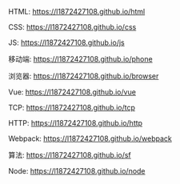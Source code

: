 HTML: https://l1872427108.github.io/html

CSS: https://l1872427108.github.io/css

JS: https://l1872427108.github.io/js

移动端: https://l1872427108.github.io/phone

浏览器: https://l1872427108.github.io/browser

Vue: https://l1872427108.github.io/vue

TCP: https://l1872427108.github.io/tcp

HTTP: https://l1872427108.github.io/http

Webpack: https://l1872427108.github.io/webpack

算法: https://l1872427108.github.io/sf

Node: https://l1872427108.github.io/node
